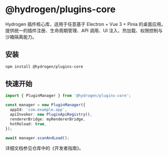 # @hydrogen/plugins-core

Hydrogen 插件核心库，适用于任意基于 Electron + Vue 3 + Pinia 的桌面应用。提供统一的插件注册、生命周期管理、API 调用、UI 注入、热加载、权限控制与沙箱隔离能力。

## 安装

```bash
npm install @hydrogen/plugins-core
```

## 快速开始

```ts
import { PluginManager } from '@hydrogen/plugins-core';

const manager = new PluginManager({
  appId: 'com.example.app',
  apiInvoker: new PluginApiRegistry(),
  rendererBridge: myRendererBridge,
  hotReload: true,
});

await manager.scanAndLoad();
```

详细文档参见仓库中的《开发者指南》。
